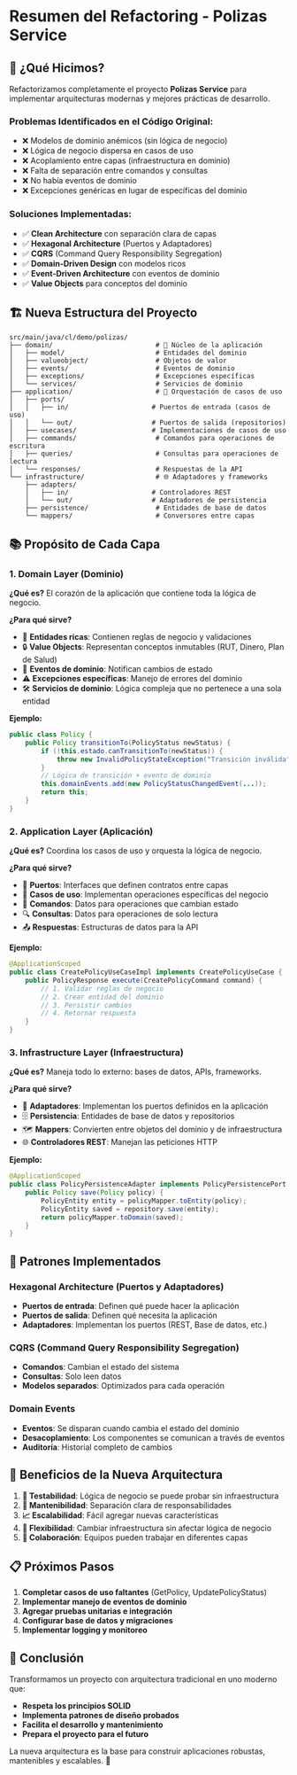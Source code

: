 # Resumen del Refactoring - Polizas Service

## 🎯 ¿Qué Hicimos?

Refactorizamos completamente el proyecto **Polizas Service** para implementar arquitecturas modernas y mejores prácticas de desarrollo.

### **Problemas Identificados en el Código Original:**
- ❌ Modelos de dominio anémicos (sin lógica de negocio)
- ❌ Lógica de negocio dispersa en casos de uso
- ❌ Acoplamiento entre capas (infraestructura en dominio)
- ❌ Falta de separación entre comandos y consultas
- ❌ No había eventos de dominio
- ❌ Excepciones genéricas en lugar de específicas del dominio

### **Soluciones Implementadas:**
- ✅ **Clean Architecture** con separación clara de capas
- ✅ **Hexagonal Architecture** (Puertos y Adaptadores)
- ✅ **CQRS** (Command Query Responsibility Segregation)
- ✅ **Domain-Driven Design** con modelos ricos
- ✅ **Event-Driven Architecture** con eventos de dominio
- ✅ **Value Objects** para conceptos del dominio

## 🏗️ Nueva Estructura del Proyecto

```
src/main/java/cl/demo/polizas/
├── domain/                          # 🧠 Núcleo de la aplicación
│   ├── model/                       # Entidades del dominio
│   ├── valueobject/                 # Objetos de valor
│   ├── events/                      # Eventos de dominio
│   ├── exceptions/                  # Excepciones específicas
│   └── services/                    # Servicios de dominio
├── application/                     # 🔄 Orquestación de casos de uso
│   ├── ports/
│   │   ├── in/                     # Puertos de entrada (casos de uso)
│   │   └── out/                    # Puertos de salida (repositorios)
│   ├── usecases/                   # Implementaciones de casos de uso
│   ├── commands/                    # Comandos para operaciones de escritura
│   ├── queries/                     # Consultas para operaciones de lectura
│   └── responses/                   # Respuestas de la API
└── infrastructure/                  # 🌐 Adaptadores y frameworks
    ├── adapters/
    │   ├── in/                     # Controladores REST
    │   └── out/                    # Adaptadores de persistencia
    ├── persistence/                 # Entidades de base de datos
    └── mappers/                     # Conversores entre capas
```

## 📚 Propósito de Cada Capa

### **1. Domain Layer (Dominio)**
**¿Qué es?** El corazón de la aplicación que contiene toda la lógica de negocio.

**¿Para qué sirve?**
- 🎯 **Entidades ricas**: Contienen reglas de negocio y validaciones
- 🔒 **Value Objects**: Representan conceptos inmutables (RUT, Dinero, Plan de Salud)
- 📢 **Eventos de dominio**: Notifican cambios de estado
- ⚠️ **Excepciones específicas**: Manejo de errores del dominio
- 🛠️ **Servicios de dominio**: Lógica compleja que no pertenece a una sola entidad

**Ejemplo:**
```java
public class Policy {
    public Policy transitionTo(PolicyStatus newStatus) {
        if (!this.estado.canTransitionTo(newStatus)) {
            throw new InvalidPolicyStateException("Transición inválida");
        }
        // Lógica de transición + evento de dominio
        this.domainEvents.add(new PolicyStatusChangedEvent(...));
        return this;
    }
}
```

### **2. Application Layer (Aplicación)**
**¿Qué es?** Coordina los casos de uso y orquesta la lógica de negocio.

**¿Para qué sirve?**
- 🔌 **Puertos**: Interfaces que definen contratos entre capas
- 📝 **Casos de uso**: Implementan operaciones específicas del negocio
- 📨 **Comandos**: Datos para operaciones que cambian estado
- 🔍 **Consultas**: Datos para operaciones de solo lectura
- 📤 **Respuestas**: Estructuras de datos para la API

**Ejemplo:**
```java
@ApplicationScoped
public class CreatePolicyUseCaseImpl implements CreatePolicyUseCase {
    public PolicyResponse execute(CreatePolicyCommand command) {
        // 1. Validar reglas de negocio
        // 2. Crear entidad del dominio
        // 3. Persistir cambios
        // 4. Retornar respuesta
    }
}
```

### **3. Infrastructure Layer (Infraestructura)**
**¿Qué es?** Maneja todo lo externo: bases de datos, APIs, frameworks.

**¿Para qué sirve?**
- 🔌 **Adaptadores**: Implementan los puertos definidos en la aplicación
- 🗄️ **Persistencia**: Entidades de base de datos y repositorios
- 🗺️ **Mappers**: Convierten entre objetos del dominio y de infraestructura
- 🌐 **Controladores REST**: Manejan las peticiones HTTP

**Ejemplo:**
```java
@ApplicationScoped
public class PolicyPersistenceAdapter implements PolicyPersistencePort {
    public Policy save(Policy policy) {
        PolicyEntity entity = policyMapper.toEntity(policy);
        PolicyEntity saved = repository.save(entity);
        return policyMapper.toDomain(saved);
    }
}
```

## 🔄 Patrones Implementados

### **Hexagonal Architecture (Puertos y Adaptadores)**
- **Puertos de entrada**: Definen qué puede hacer la aplicación
- **Puertos de salida**: Definen qué necesita la aplicación
- **Adaptadores**: Implementan los puertos (REST, Base de datos, etc.)

### **CQRS (Command Query Responsibility Segregation)**
- **Comandos**: Cambian el estado del sistema
- **Consultas**: Solo leen datos
- **Modelos separados**: Optimizados para cada operación

### **Domain Events**
- **Eventos**: Se disparan cuando cambia el estado del dominio
- **Desacoplamiento**: Los componentes se comunican a través de eventos
- **Auditoría**: Historial completo de cambios

## 🚀 Beneficios de la Nueva Arquitectura

1. **🧪 Testabilidad**: Lógica de negocio se puede probar sin infraestructura
2. **🔧 Mantenibilidad**: Separación clara de responsabilidades
3. **📈 Escalabilidad**: Fácil agregar nuevas características
4. **🔄 Flexibilidad**: Cambiar infraestructura sin afectar lógica de negocio
5. **👥 Colaboración**: Equipos pueden trabajar en diferentes capas

## 📋 Próximos Pasos

1. **Completar casos de uso faltantes** (GetPolicy, UpdatePolicyStatus)
2. **Implementar manejo de eventos de dominio**
3. **Agregar pruebas unitarias e integración**
4. **Configurar base de datos y migraciones**
5. **Implementar logging y monitoreo**

## 🎯 Conclusión

Transformamos un proyecto con arquitectura tradicional en uno moderno que:
- **Respeta los principios SOLID**
- **Implementa patrones de diseño probados**
- **Facilita el desarrollo y mantenimiento**
- **Prepara el proyecto para el futuro**

La nueva arquitectura es la base para construir aplicaciones robustas, mantenibles y escalables. 🚀

